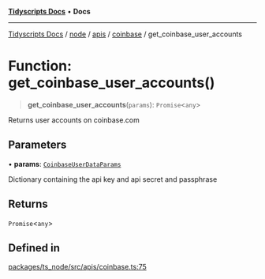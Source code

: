 [**Tidyscripts Docs**](../../../../../../../README.md) • **Docs**

***

[Tidyscripts Docs](../../../../../../../globals.md) / [node](../../../../../README.md) / [apis](../../../README.md) / [coinbase](../README.md) / get\_coinbase\_user\_accounts

# Function: get\_coinbase\_user\_accounts()

> **get\_coinbase\_user\_accounts**(`params`): `Promise`\<`any`\>

Returns user accounts on coinbase.com

## Parameters

• **params**: [`CoinbaseUserDataParams`](../type-aliases/CoinbaseUserDataParams.md)

Dictionary containing the api key and api secret and passphrase

## Returns

`Promise`\<`any`\>

## Defined in

[packages/ts\_node/src/apis/coinbase.ts:75](https://github.com/sheunaluko/tidyscripts/blob/master/packages/ts_node/src/apis/coinbase.ts#L75)
